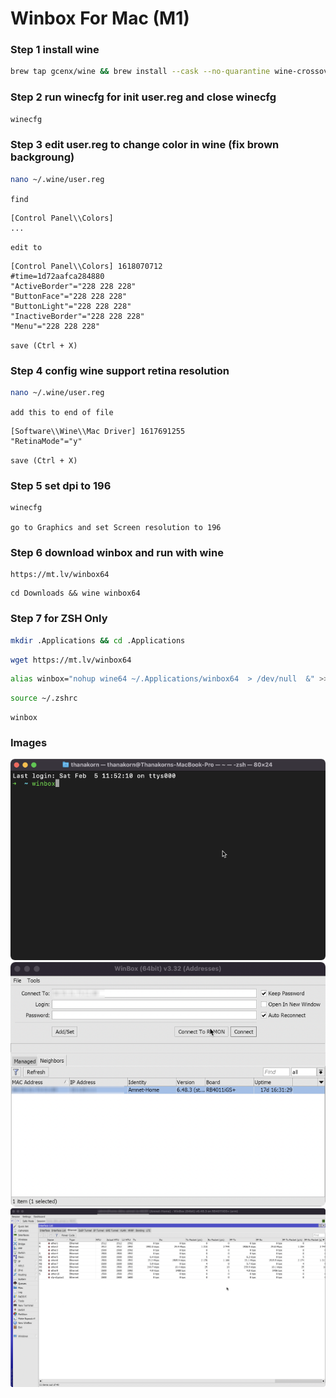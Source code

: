 # Winbox For Mac (M1)

### Step 1 install wine
```bash
brew tap gcenx/wine && brew install --cask --no-quarantine wine-crossover
```
### Step 2 run winecfg for init user.reg and close winecfg
```bash
winecfg
```
### Step 3 edit user.reg to change color in wine (fix brown backgroung)
```bash
nano ~/.wine/user.reg
```
`find`
```
[Control Panel\\Colors]
...
```
`edit to`
```
[Control Panel\\Colors] 1618070712
#time=1d72aafca284880
"ActiveBorder"="228 228 228"
"ButtonFace"="228 228 228"
"ButtonLight"="228 228 228"
"InactiveBorder"="228 228 228"
"Menu"="228 228 228"
```
`save (Ctrl + X)`

### Step 4 config wine support retina resolution
```bash
nano ~/.wine/user.reg
```
`add this to end of file`
```
[Software\\Wine\\Mac Driver] 1617691255
"RetinaMode"="y"
```
`save (Ctrl + X)`

### Step 5 set dpi to 196
```bash
winecfg
```
`go to Graphics and set Screen resolution to 196`

### Step 6 download winbox and run with wine
```
https://mt.lv/winbox64
```
```
cd Downloads && wine winbox64
```

### Step 7 for ZSH Only
```bash
mkdir .Applications && cd .Applications
```
```bash
wget https://mt.lv/winbox64
```
```bash
alias winbox="nohup wine64 ~/.Applications/winbox64  > /dev/null  &" >> ~/.zshrc
```
```bash
source ~/.zshrc
```
```
winbox
```

### Images
![Winbox00](images/winbox00.png)
![Winbox01](images/winbox01.png)
![Winbox02](images/winbox02.png)